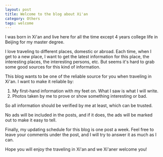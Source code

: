 ```yaml
---
layout: post
title: Welcome to the blog about Xi'an
category: Others
tags: welcome 
---
```


I was born in Xi'an and live here for all the time except 4 years 
college life in Beijing for my master degree.

I love traveling to different places, domestic or abroad. Each time,
when I get to a new place, I want to get the latest information for this place,
the interesting places, the interesting persons, etc. But seems it's hard 
to grab some good sources for this kind of information.

This blog wants to be one of the reliable source for you when traveling in Xi'an.
I want to make it reliable by:

1. My first-hand information with my feet on. What I saw is what I will write.
2. Photos taken by me to prove or show something interesting or bad.

So all information should be verified by me at least, which can be trusted.

No ads will be included in the posts, and if it does, the ads will be marked out
to make it easy to tell.

Finally, my updating schedule for this blog is one post a week. Feel free to leave 
your comments under the post, and I will try to answer it as much as I can.

Hope you will enjoy the traveling in Xi'an and we Xi'aner welcome you!

